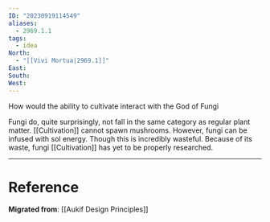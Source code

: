 ```yaml
---
ID: "20230919114549"
aliases:
  - 2969.1.1
tags:
  - idea
North:
  - "[[Vivi Mortua|2969.1]]"
East: 
South: 
West:
---
```

How would the ability to cultivate interact with the God of Fungi

Fungi do, quite surprisingly, not fall in the same category as regular plant matter. [[Cultivation]] cannot spawn mushrooms. However, fungi can be infused with sol energy. Though this is incredibly wasteful. Because of its waste, fungi [[Cultivation]] has yet to be properly researched.

---

# Reference

**Migrated from**: [[Aukif Design Principles]]